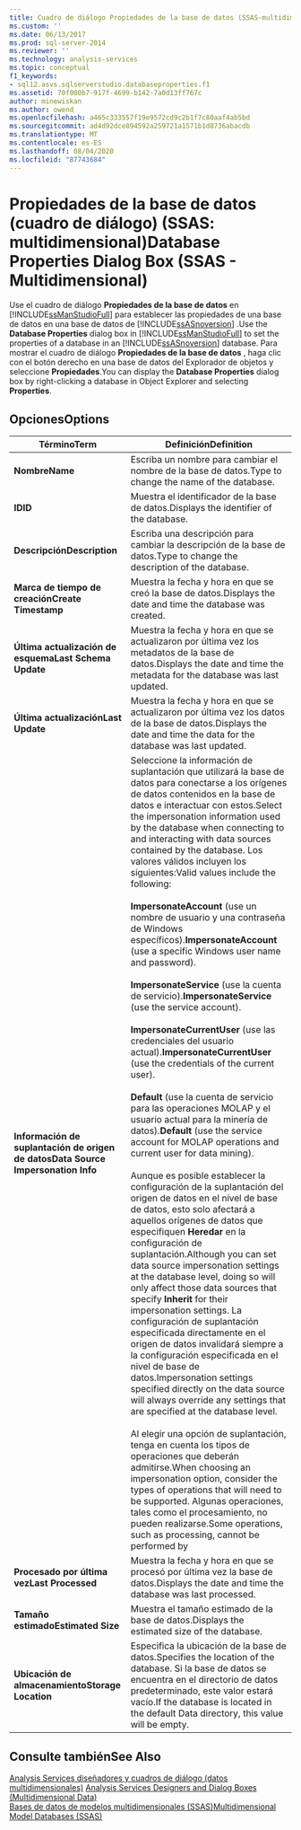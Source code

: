 ```yaml
---
title: Cuadro de diálogo Propiedades de la base de datos (SSAS-multidimensional) | Microsoft Docs
ms.custom: ''
ms.date: 06/13/2017
ms.prod: sql-server-2014
ms.reviewer: ''
ms.technology: analysis-services
ms.topic: conceptual
f1_keywords:
- sql12.asvs.sqlserverstudio.databaseproperties.f1
ms.assetid: 70f000b7-917f-4699-b142-7a0d13ff767c
author: minewiskan
ms.author: owend
ms.openlocfilehash: a465c333557f19e9572cd9c2b1f7c80aaf4ab5bd
ms.sourcegitcommit: ad4d92dce894592a259721a1571b1d8736abacdb
ms.translationtype: MT
ms.contentlocale: es-ES
ms.lasthandoff: 08/04/2020
ms.locfileid: "87743684"
---
```

# <a name="database-properties-dialog-box-ssas---multidimensional"></a><span data-ttu-id="05706-102">Propiedades de la base de datos (cuadro de diálogo) (SSAS: multidimensional)</span><span class="sxs-lookup"><span data-stu-id="05706-102">Database Properties Dialog Box (SSAS - Multidimensional)</span></span>
  <span data-ttu-id="05706-103">Use el cuadro de diálogo **Propiedades de la base de datos** en [!INCLUDE[ssManStudioFull](../includes/ssmanstudiofull-md.md)] para establecer las propiedades de una base de datos en una base de datos de [!INCLUDE[ssASnoversion](../includes/ssasnoversion-md.md)] .</span><span class="sxs-lookup"><span data-stu-id="05706-103">Use the **Database Properties** dialog box in [!INCLUDE[ssManStudioFull](../includes/ssmanstudiofull-md.md)] to set the properties of a database in an [!INCLUDE[ssASnoversion](../includes/ssasnoversion-md.md)] database.</span></span> <span data-ttu-id="05706-104">Para mostrar el cuadro de diálogo **Propiedades de la base de datos** , haga clic con el botón derecho en una base de datos del Explorador de objetos y seleccione **Propiedades**.</span><span class="sxs-lookup"><span data-stu-id="05706-104">You can display the **Database Properties** dialog box by right-clicking a database in Object Explorer and selecting **Properties**.</span></span>  
  
## <a name="options"></a><span data-ttu-id="05706-105">Opciones</span><span class="sxs-lookup"><span data-stu-id="05706-105">Options</span></span>  
  
|<span data-ttu-id="05706-106">Término</span><span class="sxs-lookup"><span data-stu-id="05706-106">Term</span></span>|<span data-ttu-id="05706-107">Definición</span><span class="sxs-lookup"><span data-stu-id="05706-107">Definition</span></span>|  
|----------|----------------|  
|<span data-ttu-id="05706-108">**Nombre**</span><span class="sxs-lookup"><span data-stu-id="05706-108">**Name**</span></span>|<span data-ttu-id="05706-109">Escriba un nombre para cambiar el nombre de la base de datos.</span><span class="sxs-lookup"><span data-stu-id="05706-109">Type to change the name of the database.</span></span>|  
|<span data-ttu-id="05706-110">**ID**</span><span class="sxs-lookup"><span data-stu-id="05706-110">**ID**</span></span>|<span data-ttu-id="05706-111">Muestra el identificador de la base de datos.</span><span class="sxs-lookup"><span data-stu-id="05706-111">Displays the identifier of the database.</span></span>|  
|<span data-ttu-id="05706-112">**Descripción**</span><span class="sxs-lookup"><span data-stu-id="05706-112">**Description**</span></span>|<span data-ttu-id="05706-113">Escriba una descripción para cambiar la descripción de la base de datos.</span><span class="sxs-lookup"><span data-stu-id="05706-113">Type to change the description of the database.</span></span>|  
|<span data-ttu-id="05706-114">**Marca de tiempo de creación**</span><span class="sxs-lookup"><span data-stu-id="05706-114">**Create Timestamp**</span></span>|<span data-ttu-id="05706-115">Muestra la fecha y hora en que se creó la base de datos.</span><span class="sxs-lookup"><span data-stu-id="05706-115">Displays the date and time the database was created.</span></span>|  
|<span data-ttu-id="05706-116">**Última actualización de esquema**</span><span class="sxs-lookup"><span data-stu-id="05706-116">**Last Schema Update**</span></span>|<span data-ttu-id="05706-117">Muestra la fecha y hora en que se actualizaron por última vez los metadatos de la base de datos.</span><span class="sxs-lookup"><span data-stu-id="05706-117">Displays the date and time the metadata for the database was last updated.</span></span>|  
|<span data-ttu-id="05706-118">**Última actualización**</span><span class="sxs-lookup"><span data-stu-id="05706-118">**Last Update**</span></span>|<span data-ttu-id="05706-119">Muestra la fecha y hora en que se actualizaron por última vez los datos de la base de datos.</span><span class="sxs-lookup"><span data-stu-id="05706-119">Displays the date and time the data for the database was last updated.</span></span>|  
|<span data-ttu-id="05706-120">**Información de suplantación de origen de datos**</span><span class="sxs-lookup"><span data-stu-id="05706-120">**Data Source Impersonation Info**</span></span>|<span data-ttu-id="05706-121">Seleccione la información de suplantación que utilizará la base de datos para conectarse a los orígenes de datos contenidos en la base de datos e interactuar con estos.</span><span class="sxs-lookup"><span data-stu-id="05706-121">Select the impersonation information used by the database when connecting to and interacting with data sources contained by the database.</span></span> <span data-ttu-id="05706-122">Los valores válidos incluyen los siguientes:</span><span class="sxs-lookup"><span data-stu-id="05706-122">Valid values include the following:</span></span><br /><br /> <span data-ttu-id="05706-123">**ImpersonateAccount** (use un nombre de usuario y una contraseña de Windows específicos).</span><span class="sxs-lookup"><span data-stu-id="05706-123">**ImpersonateAccount** (use a specific Windows user name and password).</span></span><br /><br /> <span data-ttu-id="05706-124">**ImpersonateService** (use la cuenta de servicio).</span><span class="sxs-lookup"><span data-stu-id="05706-124">**ImpersonateService** (use the service account).</span></span><br /><br /> <span data-ttu-id="05706-125">**ImpersonateCurrentUser** (use las credenciales del usuario actual).</span><span class="sxs-lookup"><span data-stu-id="05706-125">**ImpersonateCurrentUser** (use the credentials of the current user).</span></span><br /><br /> <span data-ttu-id="05706-126">**Default** (use la cuenta de servicio para las operaciones MOLAP y el usuario actual para la minería de datos).</span><span class="sxs-lookup"><span data-stu-id="05706-126">**Default** (use the service account for MOLAP operations and current user for data mining).</span></span><br /><br /> <span data-ttu-id="05706-127">Aunque es posible establecer la configuración de la suplantación del origen de datos en el nivel de base de datos, esto solo afectará a aquellos orígenes de datos que especifiquen **Heredar** en la configuración de suplantación.</span><span class="sxs-lookup"><span data-stu-id="05706-127">Although you can set data source impersonation settings at the database level, doing so will only affect those data sources that specify **Inherit** for their impersonation settings.</span></span> <span data-ttu-id="05706-128">La configuración de suplantación especificada directamente en el origen de datos invalidará siempre a la configuración especificada en el nivel de base de datos.</span><span class="sxs-lookup"><span data-stu-id="05706-128">Impersonation settings specified directly on the data source will always override any settings that are specified at the database level.</span></span><br /><br /> <span data-ttu-id="05706-129">Al elegir una opción de suplantación, tenga en cuenta los tipos de operaciones que deberán admitirse.</span><span class="sxs-lookup"><span data-stu-id="05706-129">When choosing an impersonation option, consider the types of operations that will need to be supported.</span></span> <span data-ttu-id="05706-130">Algunas operaciones, tales como el procesamiento, no pueden realizarse.</span><span class="sxs-lookup"><span data-stu-id="05706-130">Some operations, such as processing, cannot be performed by</span></span>|  
|<span data-ttu-id="05706-131">**Procesado por última vez**</span><span class="sxs-lookup"><span data-stu-id="05706-131">**Last Processed**</span></span>|<span data-ttu-id="05706-132">Muestra la fecha y hora en que se procesó por última vez la base de datos.</span><span class="sxs-lookup"><span data-stu-id="05706-132">Displays the date and time the database was last processed.</span></span>|  
|<span data-ttu-id="05706-133">**Tamaño estimado**</span><span class="sxs-lookup"><span data-stu-id="05706-133">**Estimated Size**</span></span>|<span data-ttu-id="05706-134">Muestra el tamaño estimado de la base de datos.</span><span class="sxs-lookup"><span data-stu-id="05706-134">Displays the estimated size of the database.</span></span>|  
|<span data-ttu-id="05706-135">**Ubicación de almacenamiento**</span><span class="sxs-lookup"><span data-stu-id="05706-135">**Storage Location**</span></span>|<span data-ttu-id="05706-136">Especifica la ubicación de la base de datos.</span><span class="sxs-lookup"><span data-stu-id="05706-136">Specifies the location of the database.</span></span> <span data-ttu-id="05706-137">Si la base de datos se encuentra en el directorio de datos predeterminado, este valor estará vacío.</span><span class="sxs-lookup"><span data-stu-id="05706-137">If the database is located in the default Data directory, this value will be empty.</span></span>|  
  
## <a name="see-also"></a><span data-ttu-id="05706-138">Consulte también</span><span class="sxs-lookup"><span data-stu-id="05706-138">See Also</span></span>  
 <span data-ttu-id="05706-139">[Analysis Services diseñadores y cuadros de diálogo &#40;datos multidimensionales&#41;](analysis-services-designers-and-dialog-boxes-multidimensional-data.md) </span><span class="sxs-lookup"><span data-stu-id="05706-139">[Analysis Services Designers and Dialog Boxes &#40;Multidimensional Data&#41;](analysis-services-designers-and-dialog-boxes-multidimensional-data.md) </span></span>  
 [<span data-ttu-id="05706-140">Bases de datos de modelos multidimensionales &#40;SSAS&#41;</span><span class="sxs-lookup"><span data-stu-id="05706-140">Multidimensional Model Databases &#40;SSAS&#41;</span></span>](multidimensional-models/multidimensional-model-databases-ssas.md)  
  
  
